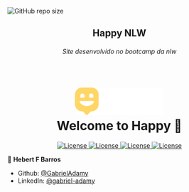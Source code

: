 ![GitHub repo size](https://img.shields.io/github/repo-size/GabrielAdamy/Happy-nlw)
<h2 align="center">Happy NLW</h2>

<h6 align="center">Site desenvolvido no bootcamp da nlw</h6>

<h1 align="center">
  <br>
  <a href="https://github.com/GabrielAdamy/Happy-nlw"><img src="https://raw.githubusercontent.com/GabrielAdamy/Happy-nlw/master/public/images/logo.svg" alt="Welcome to Happy 👋" width="200"></a>
  <br>
  Welcome to Happy 👋
  <br>
</h1>


<p align="center">
    <a href="https://opensource.org/licenses/MIT">
        <img alt="License" src="https://img.shields.io/badge/License-MIT-yellow.svg">
    </a>
    <a href="#">
        <img alt="License" src="https://img.shields.io/github/languages/count/GabrielAdamy/Happy-nlw">
    </a>
    <a href="#">
        <img alt="License" src="https://img.shields.io/github/last-commit/MagicalStrangeQuark/ecommerce-adonis">
    </a>
    <a href="#">
        <img alt="License" src="https://img.shields.io/github/followers/MagicalStrangeQuark?style=social">
    </a>
</p>

👤 **Hebert F Barros**

- Github:   [@GabrielAdamy](https://github.com/GabrielAdamy)
- LinkedIn: [@gabriel-adamy](https://www.linkedin.com/in/gabriel-adamy)
